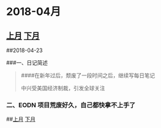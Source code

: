 # 2018-04月

## [上月](../2018/2018-01.html)                                                        [下月](./2018-03.html)   <span id="jump"></span>



##2018-04-23

###一、日记简述

> ####在新年过后，颓废了一段时间之后，继续写每日笔记
>
> 中兴受美国经济制裁，引发全球关注

### 二、EODN 项目荒废好久，自己都快拿不上手了





##[上月](../2018/2018-01.html)                                                        [下月](./2018-03.html)  
